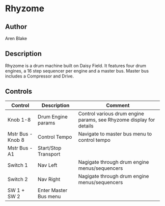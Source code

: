 # Rhyzome

## Author

Aren Blake

## Description

Rhyzome is a drum machine built on Daisy Field. It features four drum engines, a 16 step sequencer per engine and a master bus. Master bus includes a Compressor and Drive.

## Controls

| Control           | Description           | Comment                                                             |
| ----------------- | --------------------- | ------------------------------------------------------------------- |
| Knob 1-8          | Drum Engine params    | Control various drum engine params, see Rhyzome display for details |
| Mstr Bus - Knob 8 | Control Tempo         | Navigate to master bus menu to control tempo                        |
| Mstr Bus - A1     | Start/Stop Transport  |                                                                     |
| Switch 1          | Nav Left              | Nagigate through drum engine menus/sequencers                       |
| Switch 2          | Nav Right             | Nagigate through drum engine menus/sequencers                       |
| SW 1 + SW 2       | Enter Master Bus menu |                                                                     |
